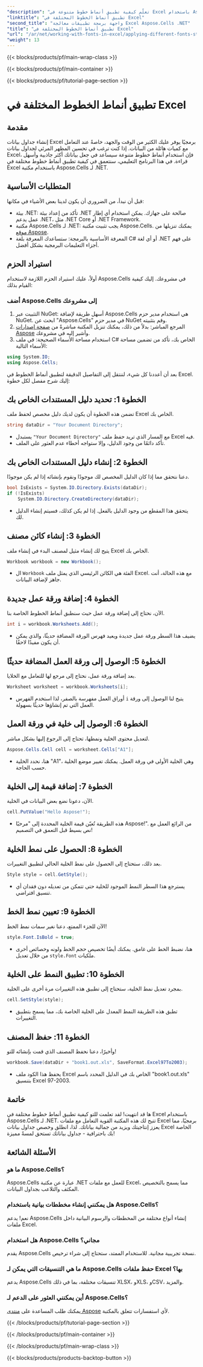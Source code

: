 ```yaml
---
"description": "تعلّم كيفية تطبيق أنماط خطوط متنوعة في Excel باستخدام Aspose.Cells لـ .NET. دليل خطوة بخطوة لتحسين تصميم جدول البيانات."
"linktitle": "تطبيق أنماط الخطوط المختلفة في Excel"
"second_title": "واجهة برمجة تطبيقات معالجة Excel Aspose.Cells .NET"
"title": "تطبيق أنماط الخطوط المختلفة في Excel"
"url": "/ar/net/working-with-fonts-in-excel/applying-different-fonts-styles/"
"weight": 13
---
```


{{< blocks/products/pf/main-wrap-class >}}

{{< blocks/products/pf/main-container >}}

{{< blocks/products/pf/tutorial-page-section >}}

# تطبيق أنماط الخطوط المختلفة في Excel

## مقدمة
إنشاء جداول بيانات Excel برمجيًا يوفر عليك الكثير من الوقت والجهد، خاصةً عند التعامل مع كميات هائلة من البيانات. إذا كنت ترغب في تحسين المظهر المرئي لجداول بيانات Excel، فإن استخدام أنماط خطوط متنوعة سيساعد في جعل بياناتك أكثر جاذبية وأسهل قراءة. في هذا البرنامج التعليمي، سنتعمق في كيفية تطبيق أنماط خطوط مختلفة في Excel باستخدام مكتبة Aspose.Cells لـ .NET.
## المتطلبات الأساسية
قبل أن نبدأ، من الضروري أن يكون لدينا بعض الأشياء في مكانها:
- بيئة .NET: تأكد من إعداد بيئة .NET صالحة على جهازك. يمكن استخدام أي إطار عمل يدعم .NET، مثل .NET Core أو .NET Framework.
- مكتبة Aspose.Cells لـ .NET: يجب تثبيت مكتبة Aspose.Cells. يمكنك تنزيلها من [موقع Aspose](https://releases.aspose.com/cells/net/). 
- المعرفة الأساسية بالبرمجة: ستساعدك المعرفة بلغة C# أو أي لغة .NET على فهم أجزاء التعليمات البرمجية بشكل أفضل.
## استيراد الحزم
أولاً، عليك استيراد الحزم اللازمة لاستخدام Aspose.Cells في مشروعك. إليك كيفية القيام بذلك:
### أضف Aspose.Cells إلى مشروعك
1. التثبيت عبر NuGet: أسهل طريقة لإضافة Aspose.Cells هي استخدام مدير حزم NuGet. ابحث عن "Aspose.Cells" في مدير حزم NuGet وقم بتثبيته.
2. المرجع المباشر: بدلاً من ذلك، يمكنك تنزيل المكتبة مباشرةً من [صفحة إصدارات Aspose](https://releases.aspose.com/cells/net/) وأشير إليه في مشروعك.
3. استخدام مساحة الأسماء الصحيحة: في ملف C# الخاص بك، تأكد من تضمين مساحة الأسماء التالية:
```csharp
using System.IO;
using Aspose.Cells;
```
بعد أن أعددنا كل شيء، لننتقل إلى التفاصيل الدقيقة لتطبيق أنماط الخطوط في Excel. إليك شرح مفصل لكل خطوة:
## الخطوة 1: تحديد دليل المستندات الخاص بك
تضمن هذه الخطوة أن يكون لديك دليل مخصص لحفظ ملف Excel الخاص بك. 
```csharp
string dataDir = "Your Document Directory";
```
- يستبدل `"Your Document Directory"` مع المسار الذي تريد حفظ ملف Excel فيه.
- تأكد دائمًا من وجود الدليل، وإلا ستواجه أخطاء عدم العثور على الملف.
## الخطوة 2: إنشاء دليل المستندات الخاص بك
دعنا نتحقق مما إذا كان الدليل المخصص لك موجودًا ونقوم بإنشائه إذا لم يكن موجودًا.
```csharp
bool IsExists = System.IO.Directory.Exists(dataDir);
if (!IsExists)
    System.IO.Directory.CreateDirectory(dataDir);
```
- يتحقق هذا المقطع من وجود الدليل بالفعل. إذا لم يكن كذلك، فسيتم إنشاء الدليل لك. 
## الخطوة 3: إنشاء كائن مصنف
يتيح لك إنشاء مثيل لمصنف البدء في إنشاء ملف Excel الخاص بك.
```csharp
Workbook workbook = new Workbook();
```
- ال `Workbook` الفئة هي الكائن الرئيسي الذي يمثل ملف Excel. مع هذه الحالة، أنت جاهز لإضافة البيانات.
## الخطوة 4: إضافة ورقة عمل جديدة
الآن، نحتاج إلى إضافة ورقة عمل حيث سنطبق أنماط الخطوط الخاصة بنا.
```csharp
int i = workbook.Worksheets.Add();
```

- يضيف هذا السطر ورقة عمل جديدة ويعيد فهرس الورقة المضافة حديثًا، والذي يمكن أن يكون مفيدًا لاحقًا.
## الخطوة 5: الوصول إلى ورقة العمل المضافة حديثًا
بعد إضافة ورقة عمل، نحتاج إلى مرجع لها للتعامل مع الخلايا.
```csharp
Worksheet worksheet = workbook.Worksheets[i];
```

- أوراق العمل مفهرسة بالصفر، لذا استخدم الفهرس `i` يتيح لنا الوصول إلى ورقة العمل التي تم إنشاؤها حديثًا بسهولة.
## الخطوة 6: الوصول إلى خلية في ورقة العمل
لتعديل محتوى الخلية ونمطها، تحتاج إلى الرجوع إليها بشكل مباشر.
```csharp
Aspose.Cells.Cell cell = worksheet.Cells["A1"];
```

- هنا، نحدد الخلية "A1"، وهي الخلية الأولى في ورقة العمل. يمكنك تغيير موضع الخلية حسب الحاجة.
## الخطوة 7: إضافة قيمة إلى الخلية
الآن، دعونا نضع بعض البيانات في الخلية.
```csharp
cell.PutValue("Hello Aspose!");
```

- هذه الطريقة تُعيّن قيمة الخلية المحددة إلى "مرحبًا Aspose!". من الرائع العمل مع نص بسيط قبل التعمق في التصميم!
## الخطوة 8: الحصول على نمط الخلية
بعد ذلك، ستحتاج إلى الحصول على نمط الخلية الحالي لتطبيق التغييرات.
```csharp
Style style = cell.GetStyle();
```

- يسترجع هذا السطر النمط الموجود للخلية حتى تتمكن من تعديله دون فقدان أي تنسيق افتراضي.
## الخطوة 9: تعيين نمط الخط
الآن للجزء الممتع، دعنا نغير سمات نمط الخط!
```csharp
style.Font.IsBold = true;
```

- هنا، نضبط الخط على غامق. يمكنك أيضًا تخصيص حجم الخط ولونه وخصائص أخرى من خلال تعديل `style.Font` ملكيات.
## الخطوة 10: تطبيق النمط على الخلية
بمجرد تعديل نمط الخلية، ستحتاج إلى تطبيق هذه التغييرات مرة أخرى على الخلية.
```csharp
cell.SetStyle(style);
```

- تطبق هذه الطريقة النمط المعدل على الخلية الخاصة بك، مما يسمح بتطبيق التغييرات.
## الخطوة 11: حفظ المصنف
وأخيرًا، دعنا نحفظ المصنف الذي قمت بإنشائه للتو!
```csharp
workbook.Save(dataDir + "book1.out.xls", SaveFormat.Excel97To2003);
```

- يحفظ هذا الكود ملف Excel الخاص بك في الدليل المحدد باسم "book1.out.xls" بتنسيق Excel 97-2003.
## خاتمة
ها قد انتهيت! لقد تعلمت للتو كيفية تطبيق أنماط خطوط مختلفة في Excel باستخدام Aspose.Cells لـ .NET. تتيح لك هذه المكتبة القوية التعامل مع ملفات Excel برمجيًا، مما يعزز إنتاجيتك ويزيد من جمالية بياناتك. لذا، انطلق وخصص جداول بيانات Excel الخاصة بك باحترافية - جداول بياناتك تستحق لمسةً مميزة!
## الأسئلة الشائعة
### ما هو Aspose.Cells؟  
Aspose.Cells عبارة عن مكتبة .NET للعمل مع ملفات Excel، مما يسمح بالتخصيص المكثف والتلاعب بجداول البيانات.
### هل يمكنني إنشاء مخططات بيانية باستخدام Aspose.Cells؟  
نعم! يدعم Aspose.Cells إنشاء أنواع مختلفة من المخططات والرسوم البيانية داخل ملفات Excel.
### هل استخدام Aspose.Cells مجاني؟  
يقدم Aspose.Cells نسخة تجريبية مجانية. للاستخدام الممتد، ستحتاج إلى شراء ترخيص.  
### ما هي التنسيقات التي يمكن لـ Aspose.Cells حفظ ملفات Excel بها؟  
يدعم Aspose.Cells تنسيقات مختلفة، بما في ذلك XLSX، وXLS، وCSV، والمزيد.
### أين يمكنني العثور على الدعم لـ Aspose.Cells؟  
يمكنك طلب المساعدة على [منتدى Aspose](https://forum.aspose.com/c/cells/9) لأي استفسارات تتعلق بالمكتبة.

{{< /blocks/products/pf/tutorial-page-section >}}

{{< /blocks/products/pf/main-container >}}

{{< /blocks/products/pf/main-wrap-class >}}

{{< blocks/products/products-backtop-button >}}
